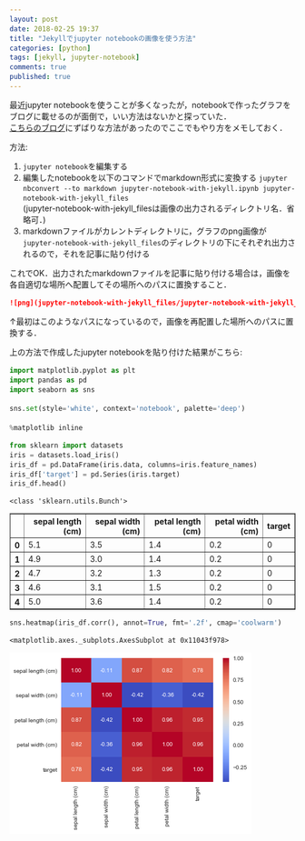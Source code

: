 ```yaml
---
layout: post
date: 2018-02-25 19:37
title: "Jekyllでjupyter notebookの画像を使う方法"
categories: [python]
tags: [jekyll, jupyter-notebook]
comments: true
published: true
---
```


最近jupyter notebookを使うことが多くなったが，notebookで作ったグラフをブログに載せるのが面倒で，いい方法はないかと探っていた．  
[こちらのブログ](https://briancaffey.github.io/2016/03/14/ipynb-with-jekyll.html)にずばりな方法があったのでここでもやり方をメモしておく．

方法:
1. `jupyter notebook`を編集する
1. 編集したnotebookを以下のコマンドでmarkdown形式に変換する
    `jupyter nbconvert --to markdown jupyter-notebook-with-jekyll.ipynb jupyter-notebook-with-jekyll_files`  
    (jupyter-notebook-with-jekyll_filesは画像の出力されるディレクトリ名．省略可．)
1. markdownファイルがカレントディレクトリに，グラフのpng画像が`jupyter-notebook-with-jekyll_files`のディレクトリの下にそれぞれ出力されるので，それを記事に貼り付ける

これでOK．出力されたmarkdownファイルを記事に貼り付ける場合は，画像を各自適切な場所へ配置してその場所へのパスに置換すること．

```md
![png](jupyter-notebook-with-jekyll_files/jupyter-notebook-with-jekyll_2_1.png)
```

↑最初はこのようなパスになっているので，画像を再配置した場所へのパスに置換する．

上の方法で作成したjupyter notebookを貼り付けた結果がこちら:

```python
import matplotlib.pyplot as plt
import pandas as pd
import seaborn as sns

sns.set(style='white', context='notebook', palette='deep')

%matplotlib inline
```


```python
from sklearn import datasets
iris = datasets.load_iris()
iris_df = pd.DataFrame(iris.data, columns=iris.feature_names)
iris_df['target'] = pd.Series(iris.target)
iris_df.head()
```

    <class 'sklearn.utils.Bunch'>





<div>
<style scoped>
    .dataframe tbody tr th:only-of-type {
        vertical-align: middle;
    }

    .dataframe tbody tr th {
        vertical-align: top;
    }

    .dataframe thead th {
        text-align: right;
    }
</style>
<table border="1" class="dataframe">
  <thead>
    <tr style="text-align: right;">
      <th></th>
      <th>sepal length (cm)</th>
      <th>sepal width (cm)</th>
      <th>petal length (cm)</th>
      <th>petal width (cm)</th>
      <th>target</th>
    </tr>
  </thead>
  <tbody>
    <tr>
      <th>0</th>
      <td>5.1</td>
      <td>3.5</td>
      <td>1.4</td>
      <td>0.2</td>
      <td>0</td>
    </tr>
    <tr>
      <th>1</th>
      <td>4.9</td>
      <td>3.0</td>
      <td>1.4</td>
      <td>0.2</td>
      <td>0</td>
    </tr>
    <tr>
      <th>2</th>
      <td>4.7</td>
      <td>3.2</td>
      <td>1.3</td>
      <td>0.2</td>
      <td>0</td>
    </tr>
    <tr>
      <th>3</th>
      <td>4.6</td>
      <td>3.1</td>
      <td>1.5</td>
      <td>0.2</td>
      <td>0</td>
    </tr>
    <tr>
      <th>4</th>
      <td>5.0</td>
      <td>3.6</td>
      <td>1.4</td>
      <td>0.2</td>
      <td>0</td>
    </tr>
  </tbody>
</table>
</div>




```python
sns.heatmap(iris_df.corr(), annot=True, fmt='.2f', cmap='coolwarm')
```




    <matplotlib.axes._subplots.AxesSubplot at 0x11043f978>




![png](/assets/img/jupyter-notebook-with-jekyll/jupyter-notebook-with-jekyll_2_1.png)
